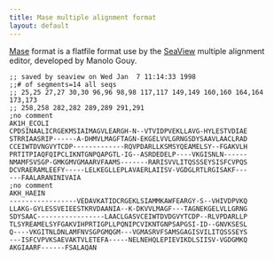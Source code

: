 ```yaml
---
title: Mase multiple alignment format
layout: default
---
```


[Mase](http://pbil.univ-lyon1.fr/help/formats.html) format is a flatfile format use by the [SeaView](http://pbil.univ-lyon1.fr/software/seaview.html) multiple alignment editor, developed by Manolo Gouy.

    ;; saved by seaview on Wed Jan  7 11:14:33 1998
    ;;# of segments=14 all seqs
    ;; 25,25 27,27 30,30 96,96 98,98 117,117 149,149 160,160 164,164 173,173
    ;; 258,258 282,282 289,289 291,291
    ;no comment
    AK1H_ECOLI
    CPDSINAALICRGEKMSIAIMAGVLEARGH-N--VTVIDPVEKLLAVG-HYLESTVDIAE
    STRRIAASRIP------A-DHMVLMAGFTAGN-EKGELVVLGRNGSDYSAAVLAACLRAD
    CCEIWTDVNGVYTCDP-------------RQVPDARLLKSMSYQEAMELSY--FGAKVLH
    PRTITPIAQFQIPCLIKNTGNPQAPGTL-IG--ASRDEDELP----VKGISNLN------
    NMAMFSVSGP-GMKGMVGMAARVFAAMS-------RARISVVLITQSSSEYSISFCVPQS
    DCVRAERAMLEEFY-----LELKEGLLEPLAVAERLAIISV-VGDGLRTLRGISAKF---
    ---FAALARANINIVAIA
    ;no comment
    AKH_HAEIN
    -----------------VEDAVKATIDCRGEKLSIAMMKAWFEARGY-S--VHIVDPVKQ
    LLAKG-GYLESSVEIEESTKRVDAANIA--K-DKVVLMAGF---TAGNEKGELVLLGRNG
    SDYSAAC-----------------LAACLGASVCEIWTDVDGVYTCDP--RLVPDARLLP
    TLSYREAMELSYFGAKVIHPRTIGPLLPQNIPCVIKNTGNPSAPGSI-ID--GNVKSESL
    Q----VKGITNLDNLAMFNVSGPGMQGM---VGMASRVFSAMSGAGISVILITQSSSEYS
    ---ISFCVPVKSAEVAKTVLETEFA-----NELNEHQLEPIEVIKDLSIISV-VGDGMKQ
    AKGIAARF------FSALAQAN
